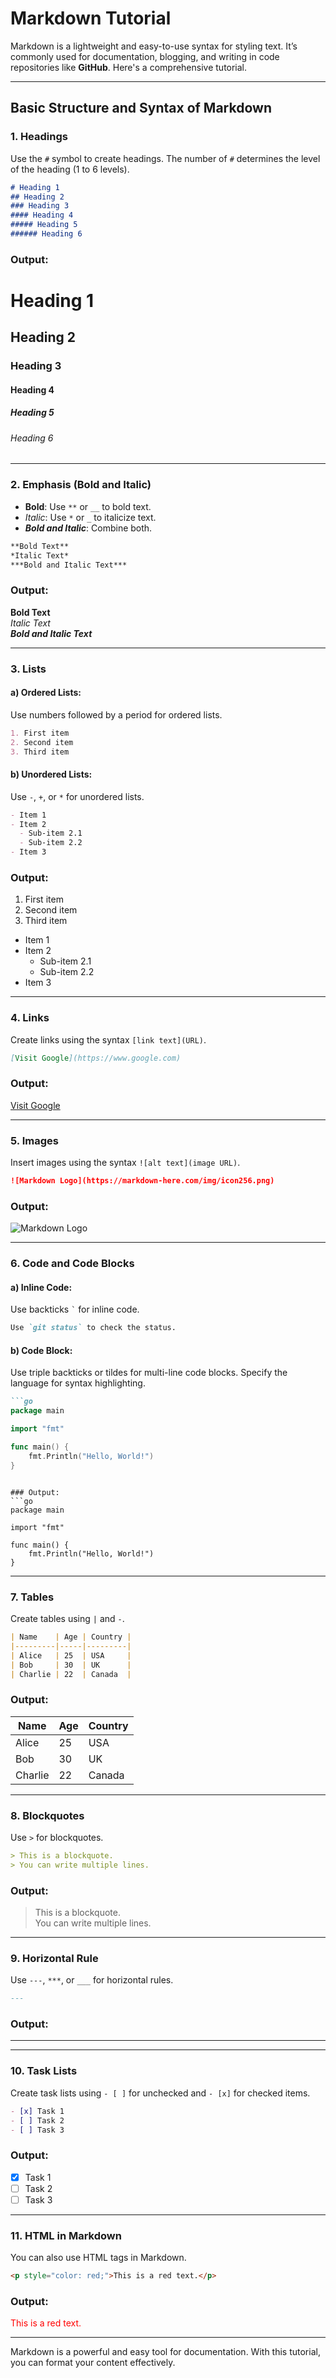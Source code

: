 
# Markdown Tutorial

Markdown is a lightweight and easy-to-use syntax for styling text. It’s commonly used for documentation, blogging, and writing in code repositories like **GitHub**. Here's a comprehensive tutorial.

---

## Basic Structure and Syntax of Markdown

### 1. **Headings**
Use the `#` symbol to create headings. The number of `#` determines the level of the heading (1 to 6 levels).

```markdown
# Heading 1
## Heading 2
### Heading 3
#### Heading 4
##### Heading 5
###### Heading 6
```

### Output:
# Heading 1  
## Heading 2  
### Heading 3  
#### Heading 4  
##### Heading 5  
###### Heading 6  

---

### 2. **Emphasis (Bold and Italic)**

- **Bold**: Use `**` or `__` to bold text.
- *Italic*: Use `*` or `_` to italicize text.
- ***Bold and Italic***: Combine both.

```markdown
**Bold Text**
*Italic Text*
***Bold and Italic Text***
```

### Output:
**Bold Text**  
*Italic Text*  
***Bold and Italic Text***

---

### 3. **Lists**

#### a) **Ordered Lists**:
Use numbers followed by a period for ordered lists.

```markdown
1. First item
2. Second item
3. Third item
```

#### b) **Unordered Lists**:
Use `-`, `+`, or `*` for unordered lists.

```markdown
- Item 1
- Item 2
  - Sub-item 2.1
  - Sub-item 2.2
- Item 3
```

### Output:
1. First item  
2. Second item  
3. Third item  

- Item 1  
- Item 2  
  - Sub-item 2.1  
  - Sub-item 2.2  
- Item 3  

---

### 4. **Links**

Create links using the syntax `[link text](URL)`.

```markdown
[Visit Google](https://www.google.com)
```

### Output:
[Visit Google](https://www.google.com)

---

### 5. **Images**

Insert images using the syntax `![alt text](image URL)`.

```markdown
![Markdown Logo](https://markdown-here.com/img/icon256.png)
```

### Output:
![Markdown Logo](https://markdown-here.com/img/icon256.png)

---

### 6. **Code and Code Blocks**

#### a) **Inline Code**:
Use backticks `` ` `` for inline code.

```markdown
Use `git status` to check the status.
```

#### b) **Code Block**:
Use triple backticks or tildes for multi-line code blocks. Specify the language for syntax highlighting.

```markdown
```go
package main

import "fmt"

func main() {
    fmt.Println("Hello, World!")
}
```
```

### Output:
```go
package main

import "fmt"

func main() {
    fmt.Println("Hello, World!")
}
```

---

### 7. **Tables**

Create tables using `|` and `-`.

```markdown
| Name    | Age | Country |
|---------|-----|---------|
| Alice   | 25  | USA     |
| Bob     | 30  | UK      |
| Charlie | 22  | Canada  |
```

### Output:

| Name    | Age | Country |
|---------|-----|---------|
| Alice   | 25  | USA     |
| Bob     | 30  | UK      |
| Charlie | 22  | Canada  |

---

### 8. **Blockquotes**

Use `>` for blockquotes.

```markdown
> This is a blockquote.
> You can write multiple lines.
```

### Output:
> This is a blockquote.  
> You can write multiple lines.

---

### 9. **Horizontal Rule**

Use `---`, `***`, or `___` for horizontal rules.

```markdown
---
```

### Output:
---

---

### 10. **Task Lists**

Create task lists using `- [ ]` for unchecked and `- [x]` for checked items.

```markdown
- [x] Task 1
- [ ] Task 2
- [ ] Task 3
```

### Output:
- [x] Task 1  
- [ ] Task 2  
- [ ] Task 3  

---

### 11. **HTML in Markdown**

You can also use HTML tags in Markdown.

```markdown
<p style="color: red;">This is a red text.</p>
```

### Output:
<p style="color: red;">This is a red text.</p>

---

Markdown is a powerful and easy tool for documentation. With this tutorial, you can format your content effectively.
